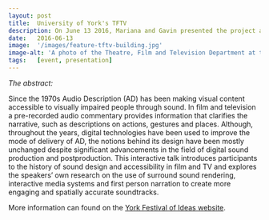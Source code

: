 ```yaml
---
layout: post
title:  University of York's TFTV
description: On June 13 2016, Mariana and Gavin presented the project at the University of York's Department of Theatre, Film and Television. The presentation was titled Seeing with your Ears - Film and Television for Visually Impaired Audiences.
date:   2016-06-13
image:  '/images/feature-tftv-building.jpg'
image-alt: 'A photo of the Theatre, Film and Television Department at the University of York.'
tags:   [event, presentation]
---
```


*The abstract:*

Since the 1970s Audio Description (AD) has been making visual content accessible to visually impaired people through sound.  In film and television a pre-recorded audio commentary provides information that clarifies the narrative, such as descriptions on actions, gestures and places.  Although, throughout the years, digital technologies have been used to improve the mode of delivery of AD, the notions behind its design have been mostly unchanged despite significant advancements in the field of digital sound production and postproduction. This interactive talk introduces participants to the history of sound design and accessibility in film and TV and explores the speakers’ own research on the use of surround sound rendering, interactive media systems and first person narration to create more engaging and spatially accurate soundtracks.

More information can found on the [York Festival of Ideas website](https://yorkfestivalofideas.com/2016/talks/seeing-with-ears-film-tv/).